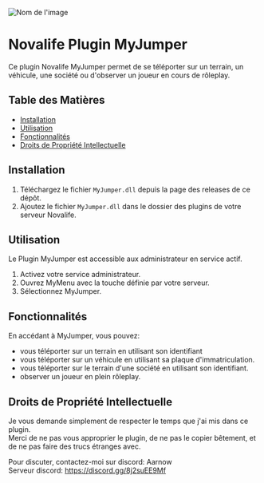![Nom de l'image](https://cdn.discordapp.com/attachments/517055230756782095/1186259807351619624/myjumper-ico.png?ex=65929989&is=65802489&hm=87b9468f336cb1bbfa4e213b2e7c382562996f4917c63291a1fe12a232b2d160&)
# Novalife Plugin MyJumper

Ce plugin Novalife MyJumper permet de se téléporter sur un terrain, un véhicule, une société ou d'observer un joueur en cours de rôleplay.

## Table des Matières

- [Installation](#installation)
- [Utilisation](#utilisation)
- [Fonctionnalités](#fonctionnalités)
- [Droits de Propriété Intellectuelle](#droits-de-propriété-intellectuelle)

## Installation

1. Téléchargez le fichier `MyJumper.dll` depuis la page des releases de ce dépôt. 
2. Ajoutez le fichier `MyJumper.dll` dans le dossier des plugins de votre serveur Novalife.

## Utilisation

Le Plugin MyJumper est accessible aux administrateur en service actif.

1. Activez votre service administrateur.
2. Ouvrez MyMenu avec la touche définie par votre serveur.
3. Sélectionnez MyJumper.

## Fonctionnalités

En accédant à MyJumper, vous pouvez:
- vous téléporter sur un terrain en utilisant son identifiant
- vous téléporter sur un véhicule en utilisant sa plaque d'immatriculation.
- vous téléporter sur le terrain d'une société en utilisant son identifiant.
- observer un joueur en plein rôleplay.

## Droits de Propriété Intellectuelle

Je vous demande simplement de respecter le temps que j'ai mis dans ce plugin.  
Merci de ne pas vous approprier le plugin, de ne pas le copier bêtement, et de ne pas faire des trucs étranges avec.

Pour discuter, contactez-moi sur discord: Aarnow  
Serveur discord: https://discord.gg/8j2suEE9Mf